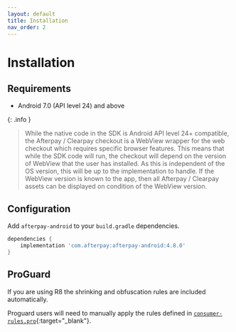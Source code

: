 ```yaml
---
layout: default
title: Installation
nav_order: 2
---
```


# Installation

## Requirements

- Android 7.0 (API level 24) and above

{: .info }
> While the native code in the SDK is Android API level 24+ compatible, the Afterpay / Clearpay checkout is a WebView wrapper for the web checkout which requires specific browser features. This means that while the SDK code will run, the checkout will depend on the version of WebView that the user has installed. As this is independent of the OS version, this will be up to the implementation to handle. If the WebView version is known to the app, then all Afterpay / Clearpay assets can be displayed on condition of the WebView version.

## Configuration

Add `afterpay-android` to your `build.gradle` dependencies.

``` gradle
dependencies {
    implementation 'com.afterpay:afterpay-android:4.8.0'
}
```

## ProGuard

If you are using R8 the shrinking and obfuscation rules are included automatically.

Proguard users will need to manually apply the rules defined in [`consumer-rules.pro`][proguard-rules]{:target="_blank"}.

[proguard-rules]: https://github.com/afterpay/sdk-android/blob/master/afterpay/consumer-rules.pro
